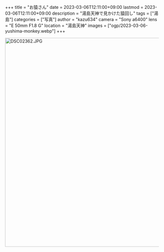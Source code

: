 +++
title = "お猿さん"
date = 2023-03-06T12:11:00+09:00
lastmod = 2023-03-06T12:11:00+09:00
description = "湯島天神で見かけた猿回し"
tags = ["湯島"]
categories = ["写真"]
author = "kazu634"
camera = "Sony a6400"
lens = "E 50mm F1.8 G"
location = "湯島天神"
images = ["ogp/2023-03-06-yushima-monkey.webp"]
+++

<a data-flickr-embed="true" href="https://www.flickr.com/photos/42332031@N02/52729632141/in/datetaken-public/" title="DSC02362.JPG"><img src="https://live.staticflickr.com/65535/52729632141_4e89413600_b.jpg" width="1024" height="683" alt="DSC02362.JPG"/></a><script async src="//embedr.flickr.com/assets/client-code.js" charset="utf-8"></script>
